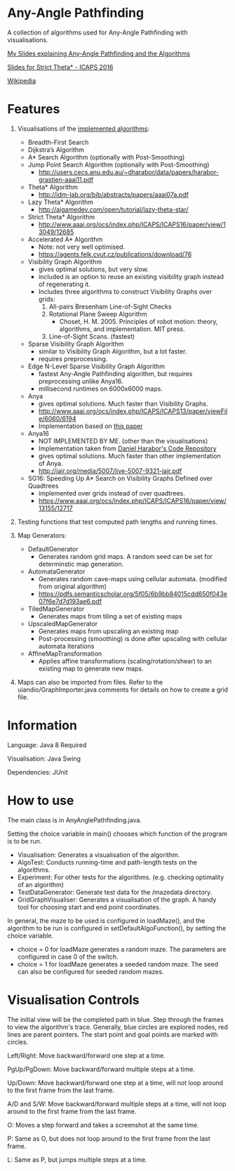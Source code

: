 Any-Angle Pathfinding
=====================

A collection of algorithms used for Any-Angle Pathfinding with visualisations.

[My Slides explaining Any-Angle Pathfinding and the Algorithms](http://ohoh.byethost7.com/Contents/Projects/AnyAnglePathfinding/AnyAnglePathfindingPresentation.pdf)

[Slides for Strict Theta* - ICAPS 2016](http://ohoh.byethost7.com/Contents/Projects/AnyAnglePathfinding/StrictTheta_ICAPS16.pdf)

[Wikipedia](http://en.wikipedia.org/wiki/Any-angle_path_planning)

Features
=====================
1.	Visualisations of the [implemented algorithms](https://github.com/Ohohcakester/Any-Angle-Pathfinding/tree/master/src/algorithms):
    *	Breadth-First Search
    * Dijkstra’s Algorithm
    * A* Search Algorithm (optionally with Post-Smoothing)
    * Jump Point Search Algorithm (optionally with Post-Smoothing)
      * http://users.cecs.anu.edu.au/~dharabor/data/papers/harabor-grastien-aaai11.pdf
    * Theta* Algorithm
      * http://idm-lab.org/bib/abstracts/papers/aaai07a.pdf
    * Lazy Theta* Algorithm
      * http://aigamedev.com/open/tutorial/lazy-theta-star/
    * Strict Theta* Algorithm
      * http://www.aaai.org/ocs/index.php/ICAPS/ICAPS16/paper/view/13049/12685
    * Accelerated A* Algorithm
      * Note: not very well optimised.
      * https://agents.felk.cvut.cz/publications/download/76
    * Visibility Graph Algorithm
      * gives optimal solutions, but very slow.
      * included is an option to reuse an existing visibility graph instead of regenerating it.
      * Includes three algorithms to construct Visibility Graphs over grids:
        1. All-pairs Bresenham Line-of-Sight Checks
        2. Rotational Plane Sweep Algorithm
            - Choset, H. M. 2005. Principles of robot motion: theory, algorithms, and implementation. MIT press.
        3. Line-of-Sight Scans. (fastest)
    * Sparse Visibility Graph Algorithm
      * similar to Visibility Graph Algorithm, but a lot faster.
      * requires preprocessing.
    * Edge N-Level Sparse Visibility Graph Algorithm
      * fastest Any-Angle Pathfinding algorithm, but requires preprocessing unlike Anya16.
      * millisecond runtimes on 6000x6000 maps.
    * Anya
      * gives optimal solutions. Much faster than Visibility Graphs.
      * http://www.aaai.org/ocs/index.php/ICAPS/ICAPS13/paper/viewFile/6060/6194
      * Implementation based on [this paper](http://idm-lab.org/bib/abstracts/papers/socs15a.pdf)
    * Anya16
      * NOT IMPLEMENTED BY ME. (other than the visualisations)
      * Implementation taken from [Daniel Harabor's Code Repository](https://bitbucket.org/dharabor/pathfinding)
      * gives optimal solutions. Much faster than other implementation of Anya.
      * http://jair.org/media/5007/live-5007-9321-jair.pdf
    * SG16: Speeding Up A* Search on Visibility Graphs Defined over Quadtrees
      * implemented over grids instead of over quadtrees.
      * https://www.aaai.org/ocs/index.php/ICAPS/ICAPS16/paper/view/13155/12717

2.	Testing functions that test computed path lengths and running times.

3. Map Generators:
    * DefaultGenerator
      * Generates random grid maps. A random seed can be set for determinstic map generation.
    * AutomataGenerator
      * Generates random cave-maps using cellular automata. (modified from original algorithm)
      * https://pdfs.semanticscholar.org/5f05/6b9bb84015cdd650f043e07f6e7d7d193ae6.pdf
    * TiledMapGenerator
      * Generates maps from tiling a set of existing maps
    * UpscaledMapGenerator
      * Generates maps from upscaling an existing map
      * Post-processing (smoothing) is done after upscaling with cellular automata iterations
    * AffineMapTransformation
      * Applies affine transformations (scaling/rotation/shear) to an existing map to generate new maps.

4. Maps can also be imported from files. Refer to the uiandio/GraphImporter.java comments for details on how to create a grid file.

Information
=====================
Language: Java 8 Required

Visualisation: Java Swing

Dependencies: JUnit


How to use
=====================
The main class is in AnyAnglePathfinding.java.

Setting the choice variable in main() chooses which function of the program is to be run.
* Visualisation: Generates a visualisation of the algorithm.
* AlgoTest: Conducts running-time and path-length tests on the algorithms.
* Experiment: For other tests for the algorithms. (e.g. checking optimality of an algorithm)
* TestDataGenerator: Generate test data for the /mazedata directory.
* GridGraphVisualiser: Generates a visualisation of the graph. A handy tool for choosing start and end point coordinates.

In general, the maze to be used is configured in loadMaze(), and the algorithm to be run is configured in setDefaultAlgoFunction(), by setting the choice variable.
- choice = 0 for loadMaze generates a random maze. The parameters are configured in case 0 of the switch.
- choice = 1 for loadMaze generates a seeded random maze. The seed can also be configured for seeded random mazes.


Visualisation Controls
=====================
The initial view will be the completed path in blue. Step through the frames to view the algorithm's trace.
Generally, blue circles are explored nodes, red lines are parent pointers.
The start point and goal points are marked with circles.

Left/Right: Move backward/forward one step at a time.

PgUp/PgDown: Move backward/forward multiple steps at a time.

Up/Down: Move backward/forward one step at a time, will not loop around to the first frame from the last frame.

A/D and S/W: Move backward/forward multiple steps at a time, will not loop around to the first frame from the last frame.

O: Moves a step forward and takes a screenshot at the same time.

P: Same as O, but does not loop around to the first frame from the last frame.

L: Same as P, but jumps multiple steps at a time.
